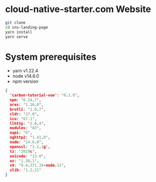 # cloud-native-starter.com Website

```sh
git clone
cd cns-landing-page
yarn install
yarn serve
```


# System prerequisites

* yarn v1.22.4
* node v14.6.0
* npm version
```json
{
  'carbon-tutorial-vue': '0.1.0',
  npm: '6.14.7',
  ares: '1.16.0',
  brotli: '1.0.7',
  cldr: '37.0',
  icu: '67.1',
  llhttp: '2.0.4',
  modules: '83',
  napi: '6',
  nghttp2: '1.41.0',
  node: '14.6.0',
  openssl: '1.1.1g',
  tz: '2019c',
  unicode: '13.0',
  uv: '1.38.1',
  v8: '8.4.371.19-node.12',
  zlib: '1.2.11'
}
```